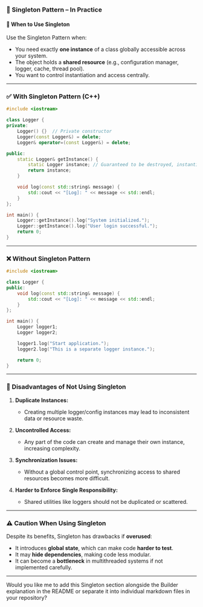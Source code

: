 ### 🧩 Singleton Pattern – In Practice

#### 📝 When to Use Singleton

Use the Singleton Pattern when:

* You need exactly **one instance** of a class globally accessible across your system.
* The object holds a **shared resource** (e.g., configuration manager, logger, cache, thread pool).
* You want to control instantiation and access centrally.

---

### ✅ With Singleton Pattern (C++)

```cpp
#include <iostream>

class Logger {
private:
    Logger() {}  // Private constructor
    Logger(const Logger&) = delete;
    Logger& operator=(const Logger&) = delete;

public:
    static Logger& getInstance() {
        static Logger instance; // Guaranteed to be destroyed, instantiated on first use
        return instance;
    }

    void log(const std::string& message) {
        std::cout << "[Log]: " << message << std::endl;
    }
};

int main() {
    Logger::getInstance().log("System initialized.");
    Logger::getInstance().log("User login successful.");
    return 0;
}
```

---

### ❌ Without Singleton Pattern

```cpp
#include <iostream>

class Logger {
public:
    void log(const std::string& message) {
        std::cout << "[Log]: " << message << std::endl;
    }
};

int main() {
    Logger logger1;
    Logger logger2;

    logger1.log("Start application.");
    logger2.log("This is a separate logger instance.");

    return 0;
}
```

---

### 🚫 Disadvantages of Not Using Singleton

1. **Duplicate Instances:**

   * Creating multiple logger/config instances may lead to inconsistent data or resource waste.

2. **Uncontrolled Access:**

   * Any part of the code can create and manage their own instance, increasing complexity.

3. **Synchronization Issues:**

   * Without a global control point, synchronizing access to shared resources becomes more difficult.

4. **Harder to Enforce Single Responsibility:**

   * Shared utilities like loggers should not be duplicated or scattered.

---

### ⚠️ Caution When Using Singleton

Despite its benefits, Singleton has drawbacks if **overused**:

* It introduces **global state**, which can make code **harder to test**.
* It may **hide dependencies**, making code less modular.
* It can become a **bottleneck** in multithreaded systems if not implemented carefully.

---

Would you like me to add this Singleton section alongside the Builder explanation in the README or separate it into individual markdown files in your repository?
